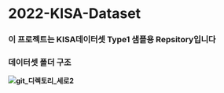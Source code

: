 # <strong>2022-KISA-Dataset
### 이 프로젝트는 KISA데이터셋 Type1 샘플용 Repsitory입니다
 
### 데이터셋 폴더 구조
![git_디렉토리_세로2](https://user-images.githubusercontent.com/62529503/218426999-5ff930ed-22fe-45f3-8744-ab8e9b2ca7e2.jpg)
 
